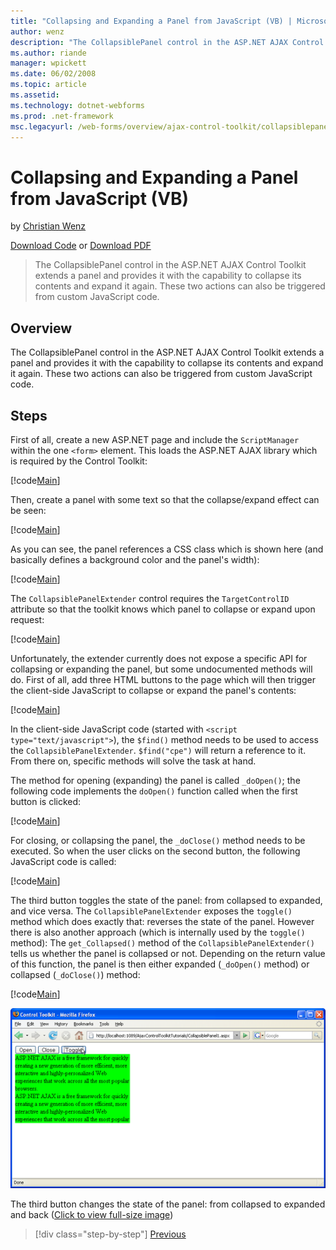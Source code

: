 ```yaml
---
title: "Collapsing and Expanding a Panel from JavaScript (VB) | Microsoft Docs"
author: wenz
description: "The CollapsiblePanel control in the ASP.NET AJAX Control Toolkit extends a panel and provides it with the capability to collapse its contents and expand it a..."
ms.author: riande
manager: wpickett
ms.date: 06/02/2008
ms.topic: article
ms.assetid: 
ms.technology: dotnet-webforms
ms.prod: .net-framework
msc.legacyurl: /web-forms/overview/ajax-control-toolkit/collapsiblepanel/collapsing-and-expanding-a-panel-from-javascript-vb
---
```

Collapsing and Expanding a Panel from JavaScript (VB)
====================
by [Christian Wenz](https://github.com/wenz)

[Download Code](http://download.microsoft.com/download/8/a/a/8aab3c3e-de6f-463f-805c-5fda567eef6e/CollapsiblePanel1.vb.zip) or [Download PDF](http://download.microsoft.com/download/b/6/a/b6ae89ee-df69-4c87-9bfb-ad1eb2b23373/collapsiblepanel1VB.pdf)

> The CollapsiblePanel control in the ASP.NET AJAX Control Toolkit extends a panel and provides it with the capability to collapse its contents and expand it again. These two actions can also be triggered from custom JavaScript code.


## Overview

The CollapsiblePanel control in the ASP.NET AJAX Control Toolkit extends a panel and provides it with the capability to collapse its contents and expand it again. These two actions can also be triggered from custom JavaScript code.

## Steps

First of all, create a new ASP.NET page and include the `ScriptManager` within the one `<form>` element. This loads the ASP.NET AJAX library which is required by the Control Toolkit:

[!code[Main](collapsing-and-expanding-a-panel-from-javascript-vb/samples/sample1.xml)]

Then, create a panel with some text so that the collapse/expand effect can be seen:

[!code[Main](collapsing-and-expanding-a-panel-from-javascript-vb/samples/sample2.xml)]

As you can see, the panel references a CSS class which is shown here (and basically defines a background color and the panel's width):

[!code[Main](collapsing-and-expanding-a-panel-from-javascript-vb/samples/sample3.xml)]

The `CollapsiblePanelExtender` control requires the `TargetControlID` attribute so that the toolkit knows which panel to collapse or expand upon request:

[!code[Main](collapsing-and-expanding-a-panel-from-javascript-vb/samples/sample4.xml)]

Unfortunately, the extender currently does not expose a specific API for collapsing or expanding the panel, but some undocumented methods will do. First of all, add three HTML buttons to the page which will then trigger the client-side JavaScript to collapse or expand the panel's contents:

[!code[Main](collapsing-and-expanding-a-panel-from-javascript-vb/samples/sample5.xml)]

In the client-side JavaScript code (started with `<script type="text/javascript">`), the `$find()` method needs to be used to access the `CollapsiblePanelExtender`. `$find("cpe")` will return a reference to it. From there on, specific methods will solve the task at hand.

The method for opening (expanding) the panel is called `_doOpen()`; the following code implements the `doOpen()` function called when the first button is clicked:

[!code[Main](collapsing-and-expanding-a-panel-from-javascript-vb/samples/sample6.xml)]

For closing, or collapsing the panel, the `_doClose()` method needs to be executed. So when the user clicks on the second button, the following JavaScript code is called:

[!code[Main](collapsing-and-expanding-a-panel-from-javascript-vb/samples/sample7.xml)]

The third button toggles the state of the panel: from collapsed to expanded, and vice versa. The `CollapsiblePanelExtender` exposes the `toggle()` method which does exactly that: reverses the state of the panel. However there is also another approach (which is internally used by the `toggle()` method): The `get_Collapsed()` method of the `CollapsiblePanelExtender()` tells us whether the panel is collapsed or not. Depending on the return value of this function, the panel is then either expanded (`_doOpen()` method) or collapsed (`_doClose()`) method:

[!code[Main](collapsing-and-expanding-a-panel-from-javascript-vb/samples/sample8.xml)]


[![The third button changes the state of the panel: from collapsed to expanded and back](collapsing-and-expanding-a-panel-from-javascript-vb/_static/image2.png)](collapsing-and-expanding-a-panel-from-javascript-vb/_static/image1.png)

The third button changes the state of the panel: from collapsed to expanded and back ([Click to view full-size image](collapsing-and-expanding-a-panel-from-javascript-vb/_static/image3.png))

>[!div class="step-by-step"] [Previous](collapsing-and-expanding-a-panel-from-javascript-cs.md)